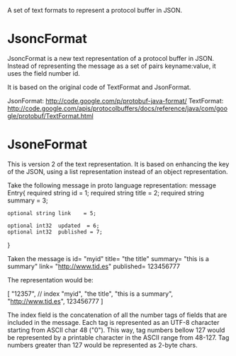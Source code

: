 
A set of text formats to represent a protocol buffer in JSON.

JsoncFormat
===========
JsoncFormat is a new text representation of a protocol buffer in JSON.
Instead of representing the message as a set of pairs keyname:value, it
uses the field number id.

It is based on the original code of TextFormat and JsonFormat.

JsonFormat: http://code.google.com/p/protobuf-java-format/
TextFormat: http://code.google.com/apis/protocolbuffers/docs/reference/java/com/google/protobuf/TextFormat.html

JsoneFormat
===========

This is version 2 of the text representation. It is based on enhancing the
key of the JSON, using a list representation instead of an object
representation.

Take the following message in proto language representation:
message Entry{
    required string id      = 1;
    required string title   = 2;
    required string summary = 3;
    
    optional string link    = 5;
    
    optional int32  updated  = 6;
    optional int32  published = 7;
}

Taken the message is
id= "myid"
title= "the title"
summary= "this is a summary"
link= "http://www.tid.es"
published= 123456777

The representation would be:

[ "12357",  // index
  "myid", 
  "the title", 
  "this is a summary", 
  "http://www.tid.es", 
  123456777 ]

The index field is the concatenation of all the number tags of fields 
that are included in the message. Each tag is represented as an UTF-8 
character starting from ASCII char 48 ("0"). This way, tag numbers bellow
127 would be represented by a printable character in the ASCII range from
48-127. Tag numbers greater than 127 would be represented as 2-byte chars.


